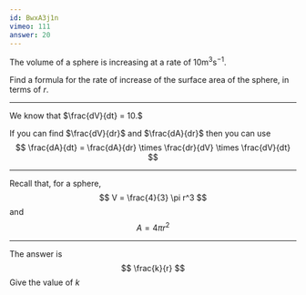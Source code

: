 ```yaml
---
id: BwxA3j1n
vimeo: 111
answer: 20
---
```


The volume of a sphere is increasing at a rate of $10\text{m}^3 \text{s}^{-1}.$

Find a formula for the rate of increase of the surface area of the sphere, in terms of $r.$

---

We know that $\frac{dV}{dt} = 10.$

If you can find $\frac{dV}{dr}$ and $\frac{dA}{dr}$ then you can use
$$
\frac{dA}{dt} = \frac{dA}{dr} \times \frac{dr}{dV} \times \frac{dV}{dt}
$$

---

Recall that, for a sphere,
$$
V = \frac{4}{3} \pi r^3
$$
and
$$
A = 4\pi r^2
$$

---

The answer is
$$
\frac{k}{r}
$$
Give the value of $k$
